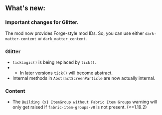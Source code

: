 ## What's new:

### Important changes for Glitter.

The mod now provides Forge-style mod IDs. So, you can use either `dark-matter-content` or `dark_matter_content`.

### Glitter

* `tickLogic()` is being replaced by `tick()`.
* * In later versions `tick()` will become abstract.
* Internal methods in `AbstractScreenParticle` are now actually internal.

### Content

* The `Building {x} ItemGroup without Fabric Item Groups` warning will only get raised if `fabric-item-groups-v0` is not present. (<=1.19.2)
